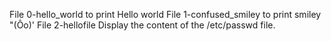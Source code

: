 File 0-hello_world to print Hello world
File 1-confused_smiley to print smiley "(Ôo)'
File 2-hellofile Display the content of the /etc/passwd file.
